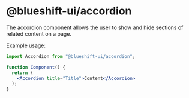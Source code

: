 # @blueshift-ui/accordion

The accordion component allows the user to show and hide sections of related content on a page. 

Example usage:

```jsx
import Accordion from "@blueshift-ui/accordion";

function Component() {
  return (
    <Accordion title="Title">Content</Accordion>
  );
}

```
